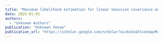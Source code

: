 ```yaml
---
title: "Maximum likelihood estimation for linear Gaussian covariance models"
date: 2025-01-01
authors:
  - "Unknown Authors"
publication: "Unknown Venue"
publication_url: "https://scholar.google.com/scholar?oi=bibs&hl=en&q=Maximum+likelihood+estimation+for+linear+Gaussian+covariance+models"
---
```

